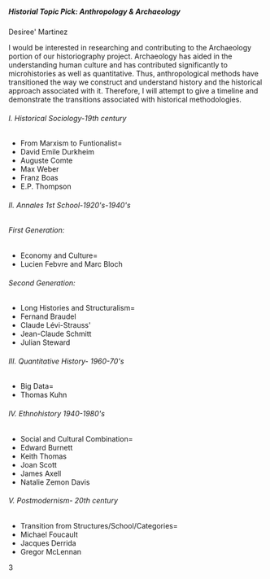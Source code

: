 ##### Historial Topic Pick: Anthropology & Archaeology
Desiree' Martinez

I would be interested in researching and contributing to the Archaeology portion of our historiography project. Archaeology has aided in the understanding human culture and has contributed significantly to microhistories as well as quantitative. Thus, anthropological methods have transitioned  the way we construct and understand history and the historical approach associated with it. Therefore, I will attempt to give a timeline and demonstrate the transitions associated with historical methodologies.

###### I. Historical Sociology-19th century
- From Marxism to Funtionalist= 
- David Emile Durkheim 
- Auguste Comte
- Max Weber
- Franz Boas
- E.P. Thompson
###### II. Annales 1st School-1920's-1940's
######  First Generation:
- Economy and Culture=
- Lucien Febvre and Marc Bloch
###### Second Generation:
- Long Histories and Structuralism=
- Fernand Braudel 
- Claude Lévi-Strauss' 
- Jean-Claude Schmitt
- Julian Steward
###### III. Quantitative History- 1960-70's
- Big Data=
- Thomas Kuhn
###### IV. Ethnohistory 1940-1980's
- Social and Cultural Combination=
- Edward Burnett
- Keith Thomas
- Joan Scott
- James Axell
- Natalie Zemon Davis
###### V. Postmodernism- 20th century
- Transition from Structures/School/Categories=
- Michael Foucault
- Jacques Derrida
- Gregor McLennan

3





 




  
